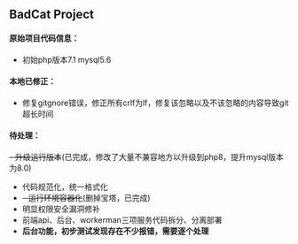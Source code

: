 ## BadCat Project

#### 原始项目代码信息：
- 初始php版本7.1 mysql5.6 

#### 本地已修正：
- 修复gitgnore错误，修正所有crlf为lf，修复该忽略以及不该忽略的内容导致git超长时间

#### 待处理：
~~- 升级运行版本~~(已完成，修改了大量不兼容地方以升级到php8，提升mysql版本为8.0)
- 代码规范化，统一格式化
- ~~- 运行环境容器化~~(删掉宝塔，已完成)
- 明显权限安全漏洞修补
- 前端api、后台、workerman三项服务代码拆分、分离部署
- **后台功能，初步测试发现存在不少报错，需要逐个处理**

